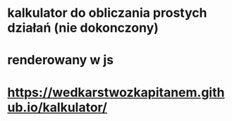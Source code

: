 # kalkulator do obliczania prostych działań (nie dokonczony)
# renderowany w js
# https://wedkarstwozkapitanem.github.io/kalkulator/
